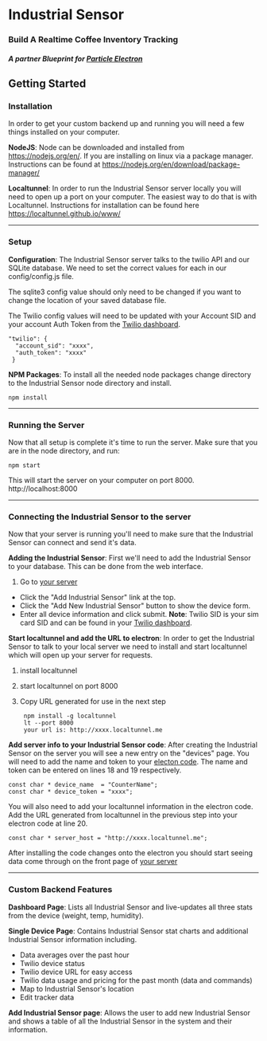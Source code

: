 # Industrial Sensor
### Build A Realtime Coffee Inventory Tracking
##### A partner Blueprint for [Particle Electron](https://www.particle.io)


## Getting Started
### Installation
In order to get your custom backend up and running you will need a few things installed on your computer.

**NodeJS**: Node can be downloaded and installed from https://nodejs.org/en/. If you are installing on linux via a package manager. Instructions can be found at https://nodejs.org/en/download/package-manager/

**Localtunnel**: In order to run the Industrial Sensor server locally you will need to open up a port on your computer. The easiest way to do that is with Localtunnel. Instructions for installation can be found here https://localtunnel.github.io/www/

****

### Setup

**Configuration**: The Industrial Sensor server talks to the twilio API and our SQLite database. We need to set the correct values for each in our config/config.js file.

The sqlite3 config value should only need to be changed if you want to change the location of your saved database file.

The Twilio config values will need to be updated with your Account SID and your account Auth Token from the [Twilio dashboard](https://www.twilio.com/console).

    "twilio": {
      "account_sid": "xxxx",
      "auth_token": "xxxx"
     }

**NPM Packages**: To install all the needed node packages change directory to the Industrial Sensor node directory and install.

    npm install

****

### Running the Server

Now that all setup is complete it's time to run the server. Make sure that you are in the node directory, and run:

	npm start

This will start the server on your computer on port 8000. http://localhost:8000

****

### Connecting the Industrial Sensor to the server

Now that your server is running you'll need to make sure that the Industrial Sensor can connect and send it's data.

**Adding the Industrial Sensor**: First we'll need to add the Industrial Sensor to your database. This can be done from the web interface.

1. Go to [your server](http://localhost:8000)
* Click the "Add Industrial Sensor" link at the top.
* Click the "Add New Industrial Sensor" button to show the device form.
* Enter all device information and click submit. **Note**: Twilio SID is your sim card SID and can be found in your [Twilio dashboard](https://www.twilio.com/console).

**Start localtunnel and add the URL to electron**: In order to get the Industrial Sensor to talk to your local server we need to install and start localtunnel which will open up your server for requests.

1. install localtunnel
2. start localtunnel on port 8000
3. Copy URL generated for use in the next step

		npm install -g localtunnel
		lt --port 8000
    	your url is: http://xxxx.localtunnel.me

**Add server info to your Industrial Sensor code**: After creating the Industrial Sensor on the server you will see a new entry on the "devices" page. You will need to add the name and token to your [electon code](../electron/electron_custom.ino). The name and token can be entered on lines 18 and 19 respectively.

	const char * device_name  = "CounterName";
	const char * device_token = "xxxx";

You will also need to add your localtunnel information in the electron code. Add the URL generated from localtunnel in the previous step into your electron code at line 20.

	const char * server_host = "http://xxxx.localtunnel.me";


After installing the code changes onto the electron you should start seeing data come through on the front page of [your server](http://localhost:8000)

****

### Custom Backend Features

**Dashboard Page**: Lists all Industrial Sensor and live-updates all three stats from the device (weight, temp, humidity).

**Single Device Page**: Contains Industrial Sensor stat charts and additional Industrial Sensor information including.

* Data averages over the past hour
* Twilio device status
* Twilio device URL for easy access
* Twilio data usage and pricing for the past month (data and commands)
* Map to Industrial Sensor's location
* Edit tracker data

**Add Industrial Sensor page**: Allows the user to add new Industrial Sensor and shows a table of all the Industrial Sensor in the system and their information.